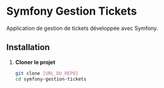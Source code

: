 # Symfony Gestion Tickets

Application de gestion de tickets développée avec Symfony.

## Installation

1. **Cloner le projet**
   ```bash
   git clone [URL_DU_REPO]
   cd symfony-gestion-tickets